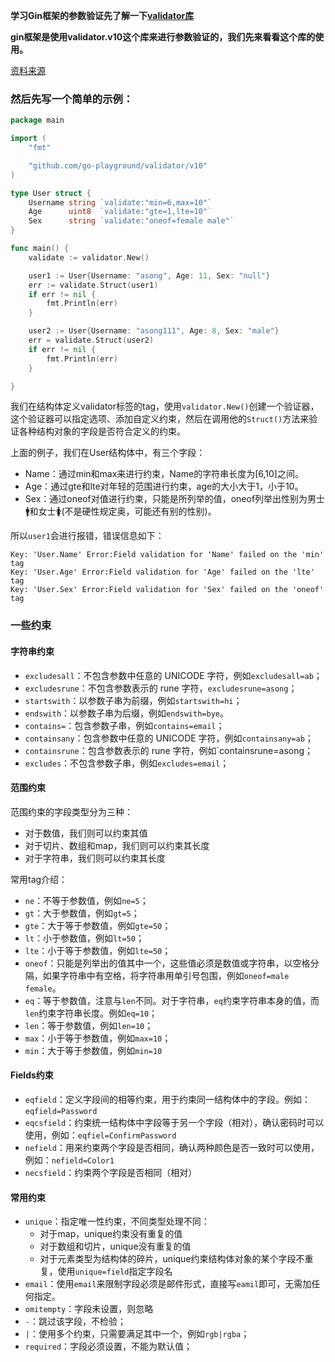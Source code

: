 **学习Gin框架的参数验证先了解一下[validator库](https://github.com/go-playground/validator)**

**gin框架是使用validator.v10这个库来进行参数验证的，我们先来看看这个库的使用。**

[资料来源](https://segmentfault.com/a/1190000023725115)

### 然后先写一个简单的示例：

```go
package main

import (
    "fmt"

    "github.com/go-playground/validator/v10"
)

type User struct {
    Username string `validate:"min=6,max=10"`
    Age      uint8  `validate:"gte=1,lte=10"`
    Sex      string `validate:"oneof=female male"`
}

func main() {
    validate := validator.New()

    user1 := User{Username: "asong", Age: 11, Sex: "null"}
    err := validate.Struct(user1)
    if err != nil {
        fmt.Println(err)
    }

    user2 := User{Username: "asong111", Age: 8, Sex: "male"}
    err = validate.Struct(user2)
    if err != nil {
        fmt.Println(err)
    }

}
```

我们在结构体定义validator标签的tag，使用`validator.New()`创建一个验证器，这个验证器可以指定选项、添加自定义约束，然后在调用他的`Struct()`方法来验证各种结构对象的字段是否符合定义的约束。

上面的例子，我们在User结构体中，有三个字段：

- Name：通过min和max来进行约束，Name的字符串长度为[6,10]之间。
- Age：通过gte和lte对年轻的范围进行约束，age的大小大于1，小于10。
- Sex：通过oneof对值进行约束，只能是所列举的值，oneof列举出性别为男士🚹和女士🚺(不是硬性规定奥，可能还有别的性别)。

所以`user1`会进行报错，错误信息如下：

```
Key: 'User.Name' Error:Field validation for 'Name' failed on the 'min' tag
Key: 'User.Age' Error:Field validation for 'Age' failed on the 'lte' tag
Key: 'User.Sex' Error:Field validation for 'Sex' failed on the 'oneof' tag
```

### 一些约束

#### 字符串约束

* `excludesall`：不包含参数中任意的 UNICODE 字符，例如`excludesall=ab`；
* `excludesrune`：不包含参数表示的 rune 字符，`excludesrune=asong`；
* `startswith`：以参数子串为前缀，例如`startswith=hi`；
* `endswith`：以参数子串为后缀，例如`endswith=bye`。
* `contains=`：包含参数子串，例如`contains=email`；
* `containsany`：包含参数中任意的 UNICODE 字符，例如`containsany=ab`；
* `containsrune`：包含参数表示的 rune 字符，例如`containsrune=asong；
* `excludes`：不包含参数子串，例如`excludes=email`；

#### 范围约束

范围约束的字段类型分为三种：

- 对于数值，我们则可以约束其值
- 对于切片、数组和map，我们则可以约束其长度
- 对于字符串，我们则可以约束其长度

常用tag介绍：

- `ne`：不等于参数值，例如`ne=5`；
- `gt`：大于参数值，例如`gt=5`；
- `gte`：大于等于参数值，例如`gte=50`；
- `lt`：小于参数值，例如`lt=50`；
- `lte`：小于等于参数值，例如`lte=50`；
- `oneof`：只能是列举出的值其中一个，这些值必须是数值或字符串，以空格分隔，如果字符串中有空格，将字符串用单引号包围，例如`oneof=male female`。
- `eq`：等于参数值，注意与`len`不同。对于字符串，`eq`约束字符串本身的值，而`len`约束字符串长度。例如`eq=10`；
- `len`：等于参数值，例如`len=10`；
- `max`：小于等于参数值，例如`max=10`；
- `min`：大于等于参数值，例如`min=10`

#### Fields约束

- `eqfield`：定义字段间的相等约束，用于约束同一结构体中的字段。例如：`eqfield=Password`
- `eqcsfield`：约束统一结构体中字段等于另一个字段（相对），确认密码时可以使用，例如：`eqfiel=ConfirmPassword`
- `nefield`：用来约束两个字段是否相同，确认两种颜色是否一致时可以使用，例如：`nefield=Color1`
- `necsfield`：约束两个字段是否相同（相对）

#### 常用约束

- `unique`：指定唯一性约束，不同类型处理不同：
  - 对于map，unique约束没有重复的值
  - 对于数组和切片，unique没有重复的值
  - 对于元素类型为结构体的碎片，unique约束结构体对象的某个字段不重复，使用`unique=field`指定字段名
- `email`：使用`email`来限制字段必须是邮件形式，直接写`eamil`即可，无需加任何指定。
- `omitempty`：字段未设置，则忽略
- `-`：跳过该字段，不检验；
- `|`：使用多个约束，只需要满足其中一个，例如`rgb|rgba`；
- `required`：字段必须设置，不能为默认值；